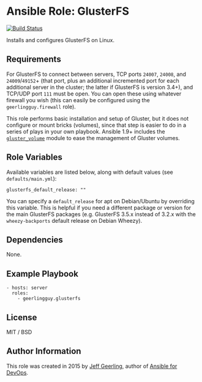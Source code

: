 # Ansible Role: GlusterFS

[![Build Status](https://travis-ci.org/geerlingguy/ansible-role-glusterfs.svg?branch=master)](https://travis-ci.org/geerlingguy/ansible-role-glusterfs)

Installs and configures GlusterFS on Linux.

## Requirements

For GlusterFS to connect between servers, TCP ports `24007`, `24008`, and `24009`/`49152`+ (that port, plus an additional incremented port for each additional server in the cluster; the latter if GlusterFS is version 3.4+), and TCP/UDP port `111` must be open. You can open these using whatever firewall you wish (this can easily be configured using the `geerlingguy.firewall` role).

This role performs basic installation and setup of Gluster, but it does not configure or mount bricks (volumes), since that step is easier to do in a series of plays in your own playbook. Ansible 1.9+ includes the [`gluster_volume`](https://docs.ansible.com/gluster_volume_module.html) module to ease the management of Gluster volumes.

## Role Variables

Available variables are listed below, along with default values (see `defaults/main.yml`):

    glusterfs_default_release: ""

You can specify a `default_release` for apt on Debian/Ubuntu by overriding this variable. This is helpful if you need a different package or version for the main GlusterFS packages (e.g. GlusterFS 3.5.x instead of 3.2.x with the `wheezy-backports` default release on Debian Wheezy).

## Dependencies

None.

## Example Playbook

    - hosts: server
      roles:
        - geerlingguy.glusterfs

## License

MIT / BSD

## Author Information

This role was created in 2015 by [Jeff Geerling](http://jeffgeerling.com/), author of [Ansible for DevOps](http://ansiblefordevops.com/).
